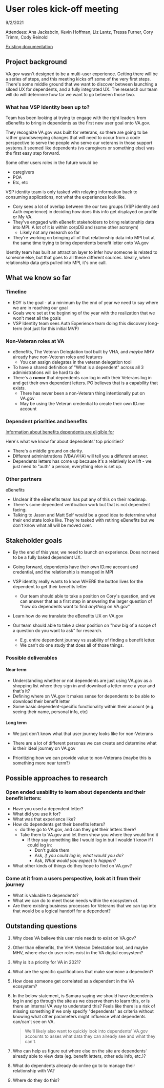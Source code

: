 # User roles kick-off meeting

9/2/2021

Attendees: Ana Jackabcin, Kevin Hoffman, Liz Lantz, Tressa Furner, Cory Trimm, Cody Reinold

[Existing documentation](https://github.com/department-of-veterans-affairs/va.gov-team/blob/master/teams/vsa/teams/authenticated-experience/sprint-objectives/samara-leave-planning.md#vagov-profile-user-roles--permissions-1)

## Project background

VA.gov wasn't designed to be a multi-user experience. Getting there will be a series of steps, and this meeting kicks off some of the very first steps.  There's some middle ground that we want to discover between launching a siloed UX for dependents, and a fully integrated UX. The research our team will do will determine how far we want to go between those two.

### What has VSP Identity been up to?

Team has been looking at trying to engage with the right leaders from eBenefits to bring in dependents as the first new user goal onto VA.gov.

They recognize VA.gov was built for veterans, so there are going to be rather grandsweeping changes that will need to occur from a code perspective to serve the people who serve our veterans in those support systems.It seemed like dependents (vs caregivers or something else) was the first easy step forward.

Some other users roles in the future would be

- caregivers
- POA
- Etc, etc

VSP identity team is only tasked with relaying information back to consuming applications, not what the experiences look like.

- Cory sees a lot of overlap between the our two groups (VSP identity and Auth experience) in deciding how does this info get displayed on profile or My VA.
- They've engaged with eBenefit stakeholders to bring relationship data into MPI. A lot of it is within corpDB and (some other acronym)
  - Likely not any research so far
- They're working on bringing all of that relationship data into MPI but at the same time trying to bring dependents benefit letter onto VA.gov

Identity team has built an attraction layer to infer how someone is related to someone else, but that goes to all these different sources.  Ideally, when relationship data gets pulled into MPI, it's one call.

## What we know so far

### Timeline

- EOY is the goal - at a minimum by the end of year we need to say where we are in reaching our goal
- Goals were set at the beginning of the year with the realization that we won't meet all the goals
- VSP Identity team sees Auth Experience team doing this discovery long-term (not just for this initial MVP)

### Non-Veteran roles at VA 

- eBenefits, The Veteran Delegtation tool built by VHA, and *maybe* MHV already have non-Veteran roles and features
  - You can assign delegates in the veteran delegation tool
- To have a shared definition of "What is a dependent" across all 3 administrations will be hard to do
- There's a **rumor** that dependents can log in with their Veterans log in and get their own dependent letters. PO believes that is a capability that exists. 
  - There has never been a non-Veteran thing intentionally put on VA.gov
  - May be using the Veteran credential to create their own ID.me account

### Dependent priorities and benefits

[Information about benefits dependents are eligible for](https://www.va.gov/family-member-benefits/#benefits-for-spouses,-dependents,-and-survivors)

Here's what we know far about dependents' top priorities?

- There's a middle ground on clarity.  
- Different administrations (VBA/VHA) will tell you a different answer.
- Dependents letters has come up because it's a relatively low lift - we just need to "auth" a person, everything else is set up.

### Other partners

eBenefits

- Unclear if the eBenefits team has put any of this on their roadmap. 
- There's some dependent verification work but that is not dependent facing.
- Talking to Jason and Matt Self would be a good idea to determine what their end state looks like.  They're tasked with retiring eBenefits but we don't know what all will be moved over. 

## Stakeholder goals

- By the end of this year, we need to launch *an* experience. Does not need to be a fully baked dependent UX.
- Going forward, dependents have their own ID.me account and credential, and the relationship is managed in MPI

- VSP identity really wants to know WHERE the button lives for the dependent to get their benefits letter
  - Our team should able to take a position on Cory's question, and we can answer that as a first step in answering the larger question of "how do dependents want to find *anything* on VA.gov"
- Learn how do we translate the eBenefits UX on VA.gov
- Our team should able to take a clear position on "how big of a scope of a question do you want to ask" for research.  
  - E.g. entire dependent journey vs usability of finding a benefit letter. 
  - We can't do one study that does all of those things.

### Possible deliverables

#### Near term

- Understanding whether or not dependents are just using VA.gov as a shopping list where they sign in and download a letter once a year and that's it?
- Defining where on VA.gov it makes sense for dependents to be able to download their benefit letter
- Some basic dependent-specific functionality within their account (e.g. seeing their name, personal info, etc)

#### Long term

- We just don't know what that user journey looks like for non-Veterans

- There are a lot of different personas we can create and determine what is their ideal journey on VA.gov

- Prioritizing how we can provide value to non-Veterans (maybe this is something more near term?)

## Possible approaches to research

### Open ended usability to learn about dependents and their benefit letters:

- Have you used a dependent letter? 
- What did you use it for? 
- What was that experience like? 
- How do dependents get their benefits letters?
  - do they go to VA.gov, and can they get their letters there?
  - Take them to VA.gov and let them show you where they would find it
    - If they say something like I would log in but I wouldn't know if I could log in:
      - Don't guide them 
      - Ask, *if you could log in, what would you do?* 
      - Ask, *What would you expect to happen?*
- What other kinds of things do they hope to find on VA.gov?

### Come at it from a users perspective, look at it from their journey

- What is valuable to dependents? 
- What we can do to meet those needs within the ecosystem of.  
- Are there existing business processes for Veterans that we can tap into that would be a logical handoff for a dependent? 

## Outstanding questions

1. Why does VA believe this user role needs to exist on VA.gov?

2. Other than eBenefits, the VHA Veteran Delectation tool, and maybe MHV, where else do user roles exist in the VA digital ecosystem?

3. Why is it a priority for VA in 2021?

4. What are the specific qualifications that make someone a dependent? 

5. How does someone get correlated as a dependent in the VA ecosystem?

6. In the below statement, is Samara saying we should have dependents log in and go through the site as we observe them to learn this, or is there an internal VA way to understand this? Feels like there is a risk of missing something if we only specify "dependents" as criteria without knowing what other parameters might influence what dependents can/can't see on VA.

   >  We'll likely also want to quickly look into dependents' VA.gov accounts to asses what data they can already see and what they can't.

6. Who can help us figure out where else on the site are dependents' already able to view data (eg. benefit letters, other edu info, etc.)?
7. What do dependents already do online go to to manage their relationship with VA?
8. Where do they do this?
